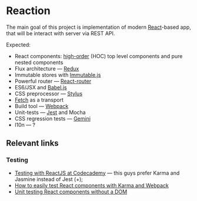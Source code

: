 # Reaction

The main goal of this project is implementation of modern [React](http://facebook.github.io/react/)-based app, that will be interact with server via REST API.

Expected:

 * React components: [high-order](https://medium.com/@dan_abramov/mixins-are-dead-long-live-higher-order-components-94a0d2f9e750) (HOC) top level components and pure nested components
 * Flux architecture — [Redux](https://github.com/gaearon/redux)
 * Immutable stores with [Immutable.js](https://facebook.github.io/immutable-js/)
 * Powerful router — [React-router](https://github.com/rackt/react-router/)
 * ES6/JSX and [Babel.js](http://babeljs.io/)
 * CSS preprocessor — [Stylus](https://learnboost.github.io/stylus/)
 * [Fetch](https://fetch.spec.whatwg.org/) as a transport
 * Build tool — [Webpack](http://webpack.github.io/)
 * Unit-tests — [Jest](https://facebook.github.io/jest/) and Mocha
 * CSS regression tests — [Gemini](https://github.com/gemini-testing/gemini)
 * l10n — ?

## Relevant links

### Testing

* [Testing with ReactJS at Codecademy](https://medium.com/about-codecademy/testing-with-reactjs-at-codecademy-2aec88cc4e36) — this guys prefer Karma and Jasmine instead of Jest (+);
* [How to easily test React components with Karma and Webpack](http://qiita.com/kimagure/items/f2d8d53504e922fe3c5c)
* [Unit testing React components without a DOM](http://simonsmith.io/unit-testing-react-components-without-a-dom/)
